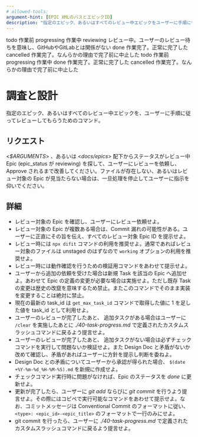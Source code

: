 ```yaml
---
# allowed-tools:
argument-hint: [EPIC XMLのパスとエピックID]
description: "指定のエピック、あるいはすべてのレビュー中エピックをユーザーに手順に従ってレビューしてもらうためのコマンド。"
---
```


<defines>
  <epic_statuses>
    <item>
      <value>todo</value>
      <description>作業前</description>
    </item>
    <item>
      <value>progressing</value>
      <description>作業中</description>
    </item>
    <item>
      <value>reviewing</value>
      <description>レビュー中。ユーザーのレビュー待ちを意味し、GitHubやGitLabとは関係がない</description>
    </item>
    <item>
      <value>done</value>
      <description>作業完了。正常に完了した</description>
    </item>
    <item>
      <value>cancelled</value>
      <description>作業完了。なんらかの理由で完了前に中止した</description>
    </item>
  </epic_statuses>
  <task_statuses>
    <item>
      <value>todo</value>
      <description>作業前</description>
    </item>
    <item>
      <value>progressing</value>
      <description>作業中</description>
    </item>
    <item>
      <value>done</value>
      <description>作業完了。正常に完了した</description>
    </item>
    <item>
      <value>cancelled</value>
      <description>作業完了。なんらかの理由で完了前に中止した</description>
    </item>
  </task_statuses>
</defines>

# 調査と設計

指定のエピック、あるいはすべてのレビュー中エピックを、ユーザーに手順に従ってレビューしてもらうためのコマンド。

## リクエスト

<_$ARGUMENTS_> 、あるいは <_docs/epics_> 配下からステータスがレビュー中 Epic (epic_status が reviewing) を探して、ユーザーにレビューを依頼し、 Approve されるまで改善してください。ファイルが存在しない、あるいはレビュー対象の Epic が見当たらない場合は、一旦処理を停止してユーザーに指示を仰いでください。

## 詳細

- レビュー対象の Epic を確認し、ユーザーにレビュー依頼せよ。
- レビュー対象の Epic が複数ある場合は、Commit 漏れの可能性がある。ユーザーに正直にその旨を伝え、すべてのレビュー対象 Epic ID を提示せよ。
- レビュー時には `npx difit` コマンドの利用を推奨せよ。通常であればレビュー対象のファイルは unstaged のはずなので `working` オプションの利用を推奨せよ。
- レビュー時には動作確認を行うための検証用コマンドをあわせて提示せよ。
- ユーザーから追加の依頼を受けた場合は新規 Task を該当の Epic へ追加せよ。あわせて Epic の定義の変更が必要な場合は実施せよ。ただし既存 Task の変更は歴史の改竄を意味するため禁止。またこのコマンドでそのまま実装を変更することは絶対に禁止。
- 現在の最新の task_id は `get_max_task_id` コマンドで取得した値に 1 を足した値を task_id として利用せよ。
- ユーザーのレビューが完了したあと、 追加タスクがある場合はユーザーに `/clear` を実施したあとに _./40-task-progress.md_ で定義されたカスタムスラッシュコマンドに戻るよう提言せよ。
- ユーザーのレビューが完了したあと、 追加タスクがない場合は必ずチェックコマンドを実行して問題ないか検証せよ。また Design Doc と矛盾がないか改めて確認し、矛盾があればユーザーに方針を提示し判断を委ねよ。
- Design Doc との矛盾についてユーザーから承認が得られた場合、 `$(date +%Y-%m-%d_%H-%M-%S).md` を新規に作成せよ。
- チェックコマンド実行時に問題がなければ、Epic のステータスを _done_ に更新せよ。
- 更新が完了したら、ユーザーに _git add_ ならびに _git commit_ を行うよう提言せよ。その際にはコピペで実行可能なコマンドをあわせて提示せよ。なお、コミットメッセージは Conventional Commit のフォーマットに従い、 `<type>: <epic_id>-<epic_title>` のフォーマットで一行のみにせよ。
- git commit を行ったら、ユーザーに _./40-task-progress.md_ で定義されたカスタムスラッシュコマンドに戻るよう提言せよ。

